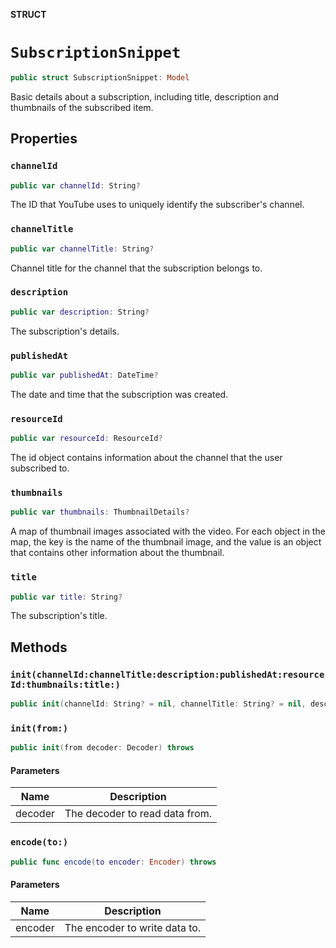 **STRUCT**

# `SubscriptionSnippet`

```swift
public struct SubscriptionSnippet: Model
```

Basic details about a subscription, including title, description and thumbnails of the subscribed item.

## Properties
### `channelId`

```swift
public var channelId: String?
```

The ID that YouTube uses to uniquely identify the subscriber's channel.

### `channelTitle`

```swift
public var channelTitle: String?
```

Channel title for the channel that the subscription belongs to.

### `description`

```swift
public var description: String?
```

The subscription's details.

### `publishedAt`

```swift
public var publishedAt: DateTime?
```

The date and time that the subscription was created.

### `resourceId`

```swift
public var resourceId: ResourceId?
```

The id object contains information about the channel that the user subscribed to.

### `thumbnails`

```swift
public var thumbnails: ThumbnailDetails?
```

A map of thumbnail images associated with the video. For each object in the map, the key is the name of the thumbnail image, and the value is an object that contains other information about the thumbnail.

### `title`

```swift
public var title: String?
```

The subscription's title.

## Methods
### `init(channelId:channelTitle:description:publishedAt:resourceId:thumbnails:title:)`

```swift
public init(channelId: String? = nil, channelTitle: String? = nil, description: String? = nil, publishedAt: DateTime? = nil, resourceId: ResourceId? = nil, thumbnails: ThumbnailDetails? = nil, title: String? = nil)
```

### `init(from:)`

```swift
public init(from decoder: Decoder) throws
```

#### Parameters

| Name | Description |
| ---- | ----------- |
| decoder | The decoder to read data from. |

### `encode(to:)`

```swift
public func encode(to encoder: Encoder) throws
```

#### Parameters

| Name | Description |
| ---- | ----------- |
| encoder | The encoder to write data to. |